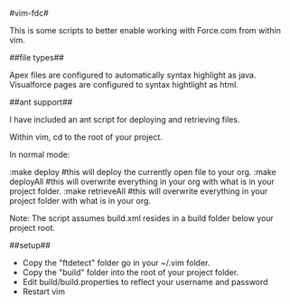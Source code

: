#vim-fdc#

This is some scripts to better enable working with Force.com from within vim.

##file types##

Apex files are configured to automatically syntax highlight as java.
Visualforce pages are configured to syntax hightlight as html.

##ant support##

I have included an ant script for deploying and retrieving files.

Within vim, cd to the root of your project.

In normal mode:

:make deploy      #this will deploy the currently open file to your org.
:make deployAll   #this will overwrite everything in your org with what is in your project folder.
:make retrieveAll #this will overwrite everything in your project folder with what is in your org.

Note: The script assumes build.xml resides in a build folder below your project root.


##setup##

* Copy the "ftdetect" folder go in your ~/.vim folder.
* Copy the "build" folder into the root of your project folder.
* Edit build/build.properties to reflect your username and password
* Restart vim
